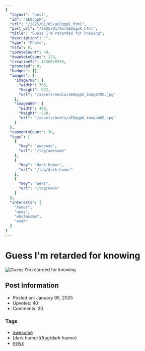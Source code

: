 ```yaml
---
{
  "layout": "post",
  "id": "aE0qqpK",
  "url": "/2025/01/05/aE0qqpK.html",
  "post_url": "/2025/01/05/aE0qqpK.html",
  "title": "Guess I'm retarded for knowing",
  "description": "",
  "type": "Photo",
  "nsfw": 0,
  "upVoteCount": 40,
  "downVoteCount": 123,
  "creationTs": 1736028530,
  "promoted": 0,
  "badges": [],
  "images": {
    "image700": {
      "width": 700,
      "height": 972,
      "url": "/assets/media/aE0qqpK_image700.jpg"
    },
    "image460": {
      "width": 460,
      "height": 638,
      "url": "/assets/media/aE0qqpK_image460.jpg"
    }
  },
  "commentsCount": 30,
  "tags": [
    {
      "key": "awesome",
      "url": "/tag/awesome"
    },
    {
      "key": "dark humor",
      "url": "/tag/dark-humor"
    },
    {
      "key": "news",
      "url": "/tag/news"
    }
  ],
  "interests": [
    "humor",
    "news",
    "wholesome",
    "woah"
  ]
}
---
```


# Guess I'm retarded for knowing

![Guess I'm retarded for knowing](/assets/media/aE0qqpK_image700.jpg)

## Post Information

- Posted on: January 05, 2025
- Upvotes: 40
- Comments: 30

### Tags

- [awesome](/tag/awesome)
- [dark humor](/tag/dark humor)
- [news](/tag/news)
